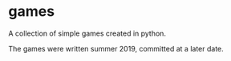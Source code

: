 # games
A collection of simple games created in python.

The games were written summer 2019, committed at a later date.
